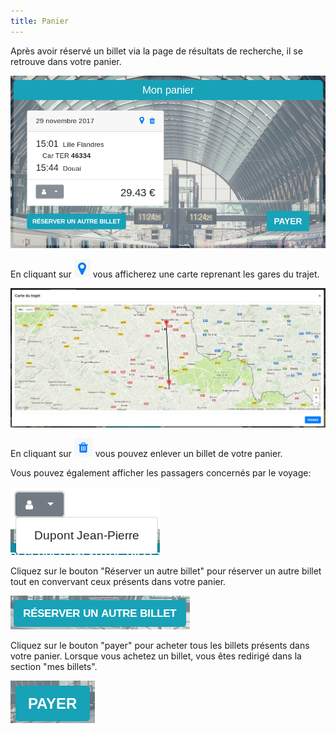 ```yaml
---
title: Panier
---
```


Après avoir réservé un billet via la page de résultats de recherche, il se retrouve dans votre panier.

![panier](img/cart/cart.png)

En cliquant sur ![icone_map](img/icones/icone_map.png) vous afficherez une carte reprenant les gares du trajet.

![carte_recherche](img/searchResult/searchResult_map.png)

En cliquant sur ![icone_poubelle](img/icones/icone_poubelle.png) vous pouvez enlever un billet de votre panier.

Vous pouvez également afficher les passagers concernés par le voyage:

![passagers](img/cart/passengers_cart.png)

Cliquez sur le bouton "Réserver un autre billet" pour réserver un autre billet tout en convervant ceux présents dans votre panier.

![reserver](img/cart/reserver_billet.png)

Cliquez sur le bouton "payer" pour acheter tous les billets présents dans votre panier.
Lorsque vous achetez un billet, vous êtes redirigé dans la section "mes billets".

![payer](img/cart/payer.png)
